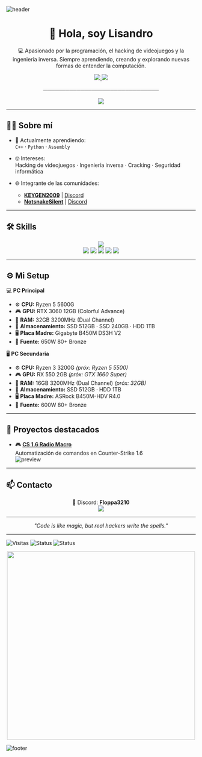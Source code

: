 ![header](https://capsule-render.vercel.app/api?type=waving&color=gradient&height=200&section=header&text=Lisandro&fontSize=60&animation=fadeIn&fontAlignY=35&desc=Hacking%20|%20Reverse%20Engineering%20|%20Code%20Wizard&descAlignY=55&descAlign=50)

<h1 align="center">👋 Hola, soy Lisandro</h1>

<p align="center">
  💻 Apasionado por la programación, el hacking de videojuegos y la ingeniería inversa.  
  Siempre aprendiendo, creando y explorando nuevas formas de entender la computación.  
</p>

<p align="center">
  <a href="https://discord.gg/B8Nm8Ewggg">
    <img src="https://img.shields.io/badge/Discord-Floppa3210-7289da?style=for-the-badge&logo=discord&logoColor=white" />
  </a>
  <a href="https://steamcommunity.com/id/MILEIFAN/">
    <img src="https://img.shields.io/badge/Steam-Profile-000000?style=for-the-badge&logo=steam&logoColor=white" />
  </a>
</p>

<p align="center">───────────────────────────────</p>

<p align="center">
  <img src="https://readme-typing-svg.herokuapp.com?font=Fira+Code&size=25&duration=3500&pause=1000&color=00FF99&center=true&vCenter=true&width=700&lines=💀+Cheater;🔍+Ingeniería+Inversa;⚡+C%2B%2B+·+Python+·+ASM;🚀+Siempre+aprendiendo" />
</p>

---

## 🧑‍💻 Sobre mí

- 🌱 Actualmente aprendiendo:  
  `C++` · `Python` · `Assembly`

- 🤓 Intereses:  
  Hacking de videojuegos · Ingeniería inversa · Cracking · Seguridad informática

- 🌐 Integrante de las comunidades:  
  - [**KEYGEN2009**](https://www.youtube.com/@KeyGen2009) | [Discord](https://discord.gg/B8Nm8Ewggg)  
  - [**NotsnakeSilent**](https://www.youtube.com/@notsnakesilent) | [Discord](https://discord.gg/ZgxbjMNHKW)

---

## 🛠️ Skills

<p align="center">
  <img src="https://skillicons.dev/icons?i=python,cpp,git,bash,mysql,vscode,linux,windows" /><br>
  <img src="https://img.shields.io/badge/Assembly-6E4C13?style=for-the-badge&logo=assemblyscript&logoColor=white" />
  <img src="https://img.shields.io/badge/IDA-000000?style=for-the-badge&logoColor=white" />
  <img src="https://img.shields.io/badge/x64dbg-1A1A1A?style=for-the-badge&logoColor=white" />
  <img src="https://img.shields.io/badge/Wireshark-1679A7?style=for-the-badge&logo=wireshark&logoColor=white" />
  <img src="https://img.shields.io/badge/Nmap-00457C?style=for-the-badge&logo=nmap&logoColor=white" />
</p>

---

## ⚙️ Mi Setup

💻 **PC Principal**  
- ⚙️ **CPU:** Ryzen 5 5600G  
- 🎮 **GPU:** RTX 3060 12GB (Colorful Advance)  
- 🧠 **RAM:** 32GB 3200MHz (Dual Channel)  
- 💾 **Almacenamiento:** SSD 512GB · SSD 240GB · HDD 1TB  
- 🖥️ **Placa Madre:** Gigabyte B450M DS3H V2  
- 🔌 **Fuente:** 650W 80+ Bronze  

🖥️ **PC Secundaria**  
- ⚙️ **CPU:** Ryzen 3 3200G *(próx: Ryzen 5 5500)*  
- 🎮 **GPU:** RX 550 2GB *(próx: GTX 1660 Super)*  
- 🧠 **RAM:** 16GB 3200MHz (Dual Channel) *(próx: 32GB)*  
- 💾 **Almacenamiento:** SSD 512GB · HDD 1TB  
- 🖥️ **Placa Madre:** ASRock B450M-HDV R4.0  
- 🔌 **Fuente:** 600W 80+ Bronze  

---

## 🚧 Proyectos destacados

- 🎮 [**CS 1.6 Radio Macro**](https://github.com/lisandro-bat/spammer-radio)  
  Automatización de comandos en Counter-Strike 1.6  
  ![preview](https://raw.githubusercontent.com/lisandro-bat/spammer-radio/main/demo.gif)

---

## 📫 Contacto

<p align="center">
  💬 Discord: <strong>Floppa3210</strong><br>
  <a href="https://steamcommunity.com/id/MILEIFAN/">
    <img src="https://img.shields.io/badge/Steam-000000?style=for-the-badge&logo=steam&logoColor=white" />
  </a>
</p>

---

<p align="center"><i>"Code is like magic, but real hackers write the spells."</i></p>

---

![Visitas](https://komarev.com/ghpvc/?username=lisandro-bat&label=Profile%20Views&color=00ff99&style=flat)
![Status](https://img.shields.io/badge/Always%20Coding-%E2%9C%94-green?style=for-the-badge)
![Status](https://img.shields.io/badge/Hacker%20Mood-%F0%9F%92%80-blueviolet?style=for-the-badge)

<p align="center">
  <img src="https://media.giphy.com/media/xT9IgzoKnwFNmISR8I/giphy.gif" width="500">
</p>

![footer](https://capsule-render.vercel.app/api?type=waving&color=gradient&height=120&section=footer)
